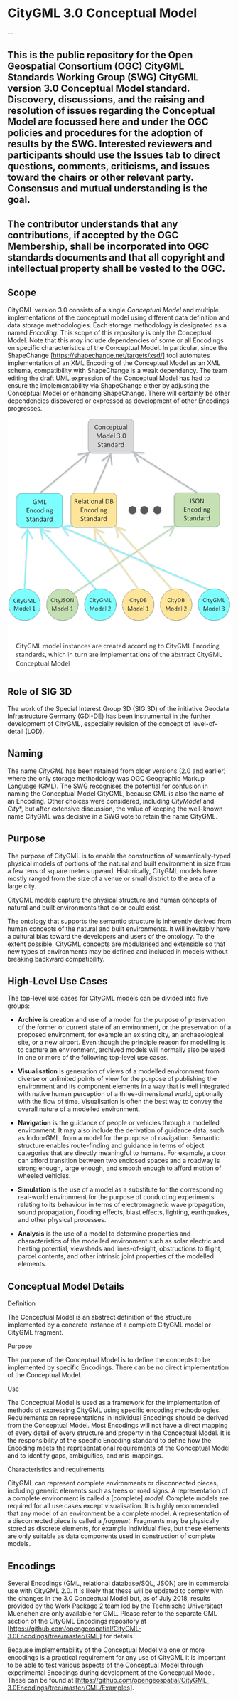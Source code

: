 CityGML 3.0 Conceptual Model
===========

--

This is the public repository for the Open Geospatial Consortium (OGC) CityGML Standards Working Group (SWG) CityGML version 3.0 Conceptual Model standard. 
Discovery, discussions, and the raising and resolution of issues regarding the Conceptual Model are focussed here and under the OGC policies and procedures for the adoption of results by the SWG.
Interested reviewers and participants should use the Issues tab to direct questions, comments, criticisms, and issues toward the chairs or other relevant party. Consensus and mutual understanding is the goal. 
--
The contributor understands that any contributions, if accepted by the OGC Membership, shall be incorporated into OGC standards documents and that all copyright and intellectual property shall be vested to the OGC.
--
Scope
--

CityGML version 3.0 consists of a single *Conceptual Model* and multiple implementations of the conceptual model using different data definition and data storage methodologies. Each storage methodology is designated as a named *Encoding*. This scope of this repository is only the Conceptual Model. Note that this *may* include dependencies of some or all Encodings on specific characteristics of the Conceptual Model. In particular, since the ShapeChange 
[https://shapechange.net/targets/xsd/]
 tool automates implementation of an XML Encoding of the Conceptual Model as an XML schema, compatibility with ShapeChange is a weak dependency. The team editing the draft UML expression of the Conceptual Model has had to ensure the implementability via ShapeChange either by adjusting the Conceptual Model or enhancing ShapeChange. There will certainly be other dependencies discovered or expressed as development of other Encodings progresses. 

![CityGML Overview](CityModelA.png)

Role of SIG 3D
--

The work of the Special Interest Group 3D (SIG 3D) of the initiative Geodata  Infrastructure Germany (GDI-DE) has been instrumental in the further development of CityGML, especially revision of the concept of level-of-detail (LOD).

Naming
--

The name *CityGML* has been retained from older versions (2.0 and earlier) where the only storage methodology was OGC Geographic Markup Language (GML). The SWG recognises the potential for confusion in naming the Conceptual Model CityGML, because GML is also the name of an Encoding. Other choices were considered, including *CityModel* and *City**, but after extensive discussion, the value of keeping the well-known name CityGML was decisive in a SWG vote to retain the name CityGML.

Purpose
--

The purpose of CityGML is to enable the construction of semantically-typed physical models of portions of the natural and built environment in size from a few tens of square meters upward. Historically, CityGML models have mostly ranged from the size of a venue or small district to the area of a large city. 

CityGML models capture the physical structure and human concepts of natural and built environments that do or could exist.

The ontology that supports the semantic structure is inherently derived from human concepts of the natural and built environments. It will inevitably have a cultural bias toward the developers and users of the ontology. To the extent possible, CityGML concepts are modularised and extensible so that new types of environments may be defined and included in models without breaking backward compatibility.


High-Level Use Cases
--

The top-level use cases for CityGML models can be divided into five groups:

- **Archive** is creation and use of a model for the purpose of preservation of the former or current state of an environment, or the preservation of a proposed environment, for example an existing city, an archaeological site, or a new airport. Even though the principle reason for modelling is to capture an environment, archived models will normally also be used in one or more of the following top-level use cases.
- **Visualisation** is generation of views of a modelled environment from diverse or unlimited points of view for the purpose of publishing the environment and its component elements in a way that is well integrated with native human perception of a three-dimensional world, optionally with the flow of time. Visualisation is often the best way to convey the overall nature of a modelled environment.

- **Navigation** is the guidance of people or vehicles through a modelled environment. It may also include the derivation of guidance data, such as IndoorGML, from a model for the purpose of navigation. Semantic structure enables route-finding and guidance in terms of object categories that are directly meaningful to humans. For example, a door can afford transition between two enclosed spaces and a roadway is strong enough, large enough, and smooth enough to afford motion of wheeled vehicles.

- **Simulation** is the use of a model as a substitute for the corresponding real-world environment for the purpose of conducting experiments relating to its behaviour in terms of electromagnetic wave propagation, sound propagation, flooding effects, blast effects, lighting, earthquakes, and other physical processes.

- **Analysis** is the use of a model to determine properties and characteristics of the modelled environment such as solar electric and heating potential, viewsheds and lines-of-sight, obstructions to flight, parcel contents, and other intrinsic joint properties of the modelled elements.

Conceptual Model Details
---

Definition

The Conceptual Model is an abstract definition of the structure implemented by a concrete instance of a complete CityGML model or CityGML fragment.

Purpose

The purpose of the Conceptual Model is to define the concepts to be implemented by specific Encodings. There can be no direct implementation of the Conceptual Model.

Use

The Conceptual Model is used as a framework for the implementation of methods of expressing CityGML using specific encoding methodologies. Requirements on representations in individual Encodings should be derived from the Conceptual Model. Most Encodings will not have a direct mapping of every detail of every structure and property in the Conceptual Model. It is the responsibility of the specific Encoding standard to define how the Encoding meets the representational requirements of the Conceptual Model and to identify gaps, ambiguities, and mis-mappings.

Characteristics and requirements

CityGML can represent complete environments or disconnected pieces, including generic elements such as trees or road signs. A representation of a complete environment is called a [complete] *model*. Complete models are required for all use cases except visualisation. It is highly recommended that any model of an environment be a complete model.
A representation of a disconnected piece is called a *fragment*.  Fragments may be physically stored as discrete elements, for example individual files, but these elements are only suitable as data components used in construction of complete models. 

Encodings
--

Several Encodings (GML, relational database/SQL, JSON) are in commercial use with CityGML 2.0. It is likely that these will be updated to comply with the changes in the 3.0 Conceptual Model but, as of July 2018, results provided by the Work Package 2 team led by the Technische Universitaet Muenchen are only available for GML. Please refer to the separate GML section of the CityGML Encodings repository at [https://github.com/opengeospatial/CityGML-3.0Encodings/tree/master/GML] for details. 

Because implementability of the Conceptual Model via one or more encodings is a practical requirement for any use of CityGML it is important to be able to test various aspects of the Conceptual Model through experimental Encodings during development of the Conceptual Model. These can be found at [https://github.com/opengeospatial/CityGML-3.0Encodings/tree/master/GML/Examples].

